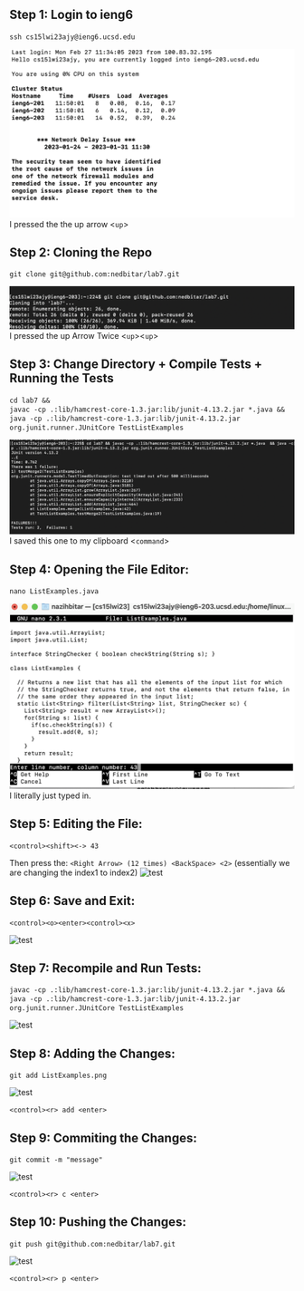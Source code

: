 <h2>Step 1: Login to ieng6</h2>

```
ssh cs15lwi23ajy@ieng6.ucsd.edu
```

![Test](1photo/s1.png)
I pressed the the up arrow <`up`> 
<h2>Step 2: Cloning the Repo</h2>

```
git clone git@github.com:nedbitar/lab7.git
```
![test](1photo/gitClone.png)
I pressed the up Arrow Twice <`up`><`up`>  
<h2>Step 3: Change Directory + Compile Tests + Running the Tests</h2>

```
cd lab7 &&
javac -cp .:lib/hamcrest-core-1.3.jar:lib/junit-4.13.2.jar *.java &&
java -cp .:lib/hamcrest-core-1.3.jar:lib/junit-4.13.2.jar org.junit.runner.JUnitCore TestListExamples
```

![test](1photo/testFail.png)
I saved this one to my clipboard <```command```><v>
<h2>Step 4: Opening the File Editor:</h2>

```
nano ListExamples.java
```
![test](nano.png)
I literally just typed in.

<h2>Step 5: Editing the File:</h2>

```
<control><shift><-> 43
```
Then press the:
```<Right Arrow> (12 times) <BackSpace> <2>```
 (essentially we are changing the index1 to index2)
![test](1photo/nano2.png)
<h2>Step 6: Save and Exit:</h2>
  
```
<control><o><enter><control><x>
```
  
![test](1photo/save.png) 
  
<h2>Step 7: Recompile and Run Tests:</h2>
  
```
javac -cp .:lib/hamcrest-core-1.3.jar:lib/junit-4.13.2.jar *.java &&
java -cp .:lib/hamcrest-core-1.3.jar:lib/junit-4.13.2.jar org.junit.runner.JUnitCore TestListExamples
```
![test](1photo/runAgain.png)
<h2>Step 8: Adding the Changes:</h2>
  
```
git add ListExamples.png
```
  
![test](gitAdd.png)
  

  
```
<control><r> add <enter>
```
<h2>Step 9: Commiting the Changes:</h2>
  
```
git commit -m "message" 
```
  
![test](gitCommit.png)
 
```
<control><r> c <enter>
```

<h2>Step 10: Pushing the Changes:</h2>
  
```
git push git@github.com:nedbitar/lab7.git
```
  
![test](gitPush.png)
  
```
<control><r> p <enter>
```
